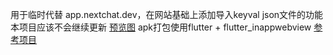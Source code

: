 用于临时代替 app.nextchat.dev，在网站基础上添加导入keyval json文件的功能
本项目应该不会继续更新
[预览图](./0.jpg)
apk打包使用flutter + flutter_inappwebview
[参考项目](https://github.com/jmgaooo/ChatGPT-Next-APP)
